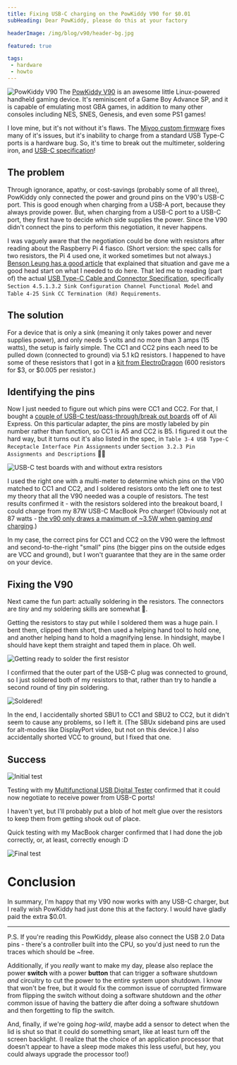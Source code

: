 ```yaml
---
title: Fixing USB-C charging on the PowKiddy V90 for $0.01
subHeading: Dear PowKiddy, please do this at your factory

headerImage: /img/blog/v90/header-bg.jpg

featured: true

tags:
 - hardware
 - howto
---
```


<img class="right" src="/img/blog/v90/0-v90.jpg" alt="PowKiddy V90" /> The [PowKiddy V90](https://powkiddy.com/products/powkiddy-v90-3-inch-ips-screen-flip-handheld-console-dual-open-system-game-console-16-simulators-retro-ps1-kids-gift-3d-new-game) is an awesome little Linux-powered handheld gaming device.  It's reminiscent of a Game Boy Advance SP,  and it is capable of emulating most GBA games, in addition to many other consoles including NES, SNES, Genesis, and even some PS1 games! 

I love mine, but it's not without it's flaws. The [Miyoo custom firmware](https://github.com/TriForceX/MiyooCFW) fixes many of it's issues, but it's inability to charge from a standard USB Type-C ports is a hardware bug. So, it's time to break out the multimeter, soldering iron, and [USB-C specification](https://www.usb.org/sites/default/files/USB%20Type-C%20Spec%20R2.0%20-%20August%202019_0.pdf)! 

<!--more--> 

## The problem

Through ignorance, apathy, or cost-savings (probably some of all three), PowKiddy only connected the power and ground pins on the V90's USB-C port. This is good enough when charging from a USB-A port, because they always provide power. But, when charging from a USB-C port to a USB-C port, they first have to decide *which* side supplies the power. Since the V90 didn't connect the pins to perform this negotiation, it never happens.

I was vaguely aware that the negotiation could be done with resistors after reading about the Raspberry Pi 4 fiasco. (Short version: the spec calls for two resistors, the Pi 4 used one, it worked sometimes but not always.) [Benson Leung has a good article](https://medium.com/@leung.benson/how-to-design-a-proper-usb-c-power-sink-hint-not-the-way-raspberry-pi-4-did-it-f470d7a5910) that explained that situation and gave me a good head start on what I needed to do here. That led me to reading (part of) the actual [USB Type-C Cable and Connector 
Specification](https://www.usb.org/sites/default/files/USB%20Type-C%20Spec%20R2.0%20-%20August%202019_0.pdf), specifically `Section 4.5.1.3.2 Sink Configuration Channel Functional Model` and `Table 4-25 Sink CC Termination (Rd) Requirements`.

## The solution

For a device that is only a sink (meaning it only takes power and never supplies power), and only needs 5 volts and no more than 3 amps (15 watts), the setup is fairly simple. The CC1 and CC2 pins each need to be pulled down (connected to ground) via 5.1 kΩ resistors. I happened to have some of these resistors that I got in a [kit from ElectroDragon](https://www.electrodragon.com/product/14w-resistor-kit-accuracy-in-1-2020pcs/) (600 resistors for $3, or $0.005 per resistor.)

## Identifying the pins

Now I just needed to figure out which pins were CC1 and CC2. For that, I bought a [couple of USB-C test/pass-through/break out boards](https://m.aliexpress.com/item/1005001300974530.html) off of Ali Express. On this particular adapter, the pins are mostly labeled by pin number rather than function, so CC1 is A5 and CC2 is B5. I figured it out the hard way, but it turns out it's also listed in the spec, in `Table 3-4 USB Type-C Receptacle Interface Pin Assignments` under `Section 3.2.3 Pin Assignments and Descriptions` 🤷‍♂️

![USB-C test boards with and without extra resistors](/img/blog/v90/1-adapters.jpg)

I used the right one with a multi-meter to determine which pins on the V90 matched to CC1 and CC2, and I soldered resistors onto the left one to test my theory that all the V90 needed was a couple of resistors. The test results confirmed it - with the resistors soldered into the breakout board, I could charge from my 87W USB-C MacBook Pro charger! (Obviously not at 87 watts - [the v90 only draws a maximum of ~3.5W when gaming *and* charging](https://www.reddit.com/r/SBCGaming/comments/pejfl3/v90_power_draw_information/).)

In my case, the correct pins for CC1 and CC2 on the V90 were the leftmost and second-to-the-right "small" pins (the bigger pins on the outside edges are VCC and ground), but I won't guarantee that they are in the same order on your device. 

## Fixing the V90

Next came the fun part: actually soldering in the resistors. The connectors are *tiny* and my soldering skills are somewhat 💩.  

Getting the resistors to stay put while I soldered them was a huge pain. I bent them, clipped them short, then used a helping hand tool to hold one, and another helping hand to hold a magnifying lense. In hindsight, maybe I should have kept them straight and taped them in place. Oh well.

![Getting ready to solder the first resistor](/img/blog/v90/2-soldering.jpg)

I confirmed that the outer part of the USB-C plug was connected to ground, so I just soldered both of my resistors to that, rather than try to handle a second round of tiny pin soldering.

![Soldered!](/img/blog/v90/3-soldered.jpg)

In the end, I accidentally shorted SBU1 to CC1 and SBU2 to CC2, but it didn't seem to cause any problems, so I left it. (The SBUx sideband pins are used for alt-modes like DisplayPort video, but not on this device.) I also accidentally shorted VCC to ground, but I fixed that one.

## Success

![Initial test](/img/blog/v90/4-test.jpg)

Testing with my [Multifunctional USB Digital Tester](https://www.adafruit.com/product/4232) confirmed that it could now negotiate to receive power from USB-C ports!

I haven't yet, but I'll probably put a blob of hot melt glue over the resistors to keep them from getting shook out of place. 

Quick testing with my MacBook charger confirmed that I had done the job correctly, or, at least, correctly enough :D

![Final test](/img/blog/v90/5-final.jpg)

# Conclusion

In summary, I'm happy that my V90 now works with any USB-C charger, but I really wish PowKiddy had just done this at the factory. I would have gladly paid the extra $0.01.

---

P.S. If you're reading this PowKiddy, please also connect the USB 2.0 Data pins - there's a controller built into the CPU, so you'd just need to run the traces which should be ~free.

Additionally, if you *really* want to make my day, please also replace the power __switch__ with a power __button__ that can trigger a software shutdown *and* circuitry to cut the power to the entire system upon shutdown. I know that won't be free, but it would fix the common issue of corrupted firmware from flipping the switch without doing a software shutdown and the *other* common issue of having the battery die after doing a software shutdown and then forgetting to flip the switch.

And, finally, if we're going *hog-wild*, maybe add a sensor to detect when the lid is shut so that it could do something smart, like at least turn off the screen backlight. (I realize that the choice of an application processor that doesn't appear to have a sleep mode makes this less useful, but hey, you could always upgrade the processor too!)
